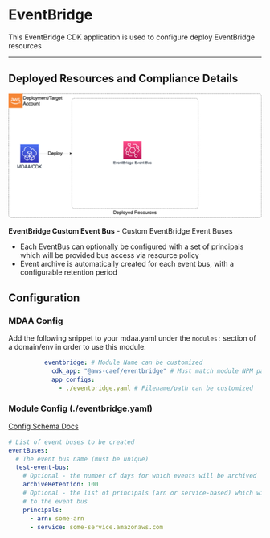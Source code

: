 # EventBridge

This EventBridge CDK application is used to configure deploy EventBridge resources
***

## Deployed Resources and Compliance Details

![EventBridge](../../../constructs/L3/utility/eventbridge-l3-construct/docs/EventBridge.png)

**EventBridge Custom Event Bus** - Custom EventBridge Event Buses
  
* Each EventBus can optionally be configured with a set of principals which will be provided bus access via resource policy
* Event archive is automatically created for each event bus, with a configurable retention period

## Configuration

### MDAA Config

Add the following snippet to your mdaa.yaml under the `modules:` section of a domain/env in order to use this module:

```yaml
          eventbridge: # Module Name can be customized
            cdk_app: "@aws-caef/eventbridge" # Must match module NPM package name
            app_configs:
              - ./eventbridge.yaml # Filename/path can be customized
```

### Module Config (./eventbridge.yaml)

[Config Schema Docs](SCHEMA.md)

```yaml
# List of event buses to be created
eventBuses:
  # The event bus name (must be unique)
  test-event-bus:
    # Optional - the number of days for which events will be archived
    archiveRetention: 100
    # Optional - the list of principals (arn or service-based) which will be granted PutEvent access
    # to the event bus
    principals:
      - arn: some-arn
      - service: some-service.amazonaws.com
```

